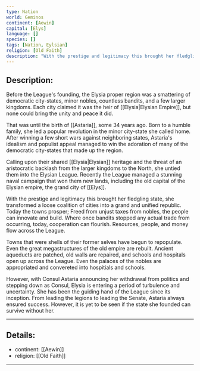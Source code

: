 ```yaml
---
type: Nation
world: Geminos
continent: [Aewin]
capital: [Elys]
language: []
species: []
tags: [Nation, Eylsian]
religion: [Old Faith]
description: "With the prestige and legitimacy this brought her fledgling state, she transformed a loose coalition of cities into a grand and unified republic."
---
```


## Description:

Before the League's founding, the Elysia proper region was a smattering of democratic city-states, minor nobles, countless bandits, and a few larger kingdoms. Each city claimed it was the heir of [[Elysia|Elysian Empire]], but none could bring the unity and peace it did.

That was until the birth of [[Astaria]], some 34 years ago. Born to a humble family, she led a popular revolution in the minor city-state she called home. After winning a few short wars against neighboring states, Astaria's idealism and populist appeal managed to win the adoration of many of the democratic city-states that made up the region. 

Calling upon their shared [[Elysia|Elysian]] heritage and the threat of an aristocratic backlash from the larger kingdoms to the North, she untied them into the Elysian League. Recently the League managed a stunning naval campaign that won them new lands, including the old capital of the Elysian empire, the grand city of [[Elys]]. 

With the prestige and legitimacy this brought her fledgling state, she transformed a loose coalition of cities into a grand and unified republic. Today the towns prosper; Freed from unjust taxes from nobles, the people can innovate and build. Where once bandits stopped any actual trade from occurring, today, cooperation can flourish. Resources, people, and money flow across the League.

Towns that were shells of their former selves have begun to repopulate. Even the great megastructures of the old empire are rebuilt. Ancient aqueducts are patched, old walls are repaired, and schools and hospitals open up across the League. Even the palaces of the nobles are appropriated and convereted into hospitials and schools.

However, with Consul Astaria announcing her withdrawal from politics and stepping down as Consul, Elysia is entering a period of turbulence and uncertainty. She has been the guiding hand of the League since its inception. From leading the legions to leading the Senate, Astaria always ensured success. However, it is yet to be seen if the state she founded can survive without her.

---
## Details:
- continent: [[Aewin]]
- religion: [[Old Faith]]

---




